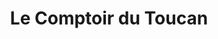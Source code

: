 ---
title: "Le Comptoir du Toucan"
url: /saint-jean-de-luz/le-comptoir-du-toucan/
shop: Allgemein
---